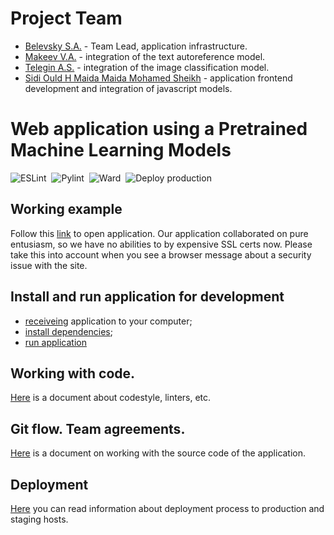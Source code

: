 # Project Team
* [Belevsky S.A.](https://github.com/bsa7) - Team Lead, application infrastructure.
* [Makeev V.A.](https://github.com/smak6) - integration of the text autoreference model.
* [Telegin A.S.](https://github.com/AleksandrTelegin) - integration of the image classification model.
* [Sidi Ould H Maida Maida Mohamed Sheikh](https://github.com/H-KC) - application frontend development and integration of javascript models.

# Web application using a Pretrained Machine Learning Models

![ESLint](https://github.com/bsa7/pretrained-app/actions/workflows/eslint.yml/badge.svg)&nbsp;
![Pylint](https://github.com/bsa7/pretrained-app/actions/workflows/pylint.yml/badge.svg)&nbsp;
![Ward](https://github.com/bsa7/pretrained-app/actions/workflows/ward.yml/badge.svg)&nbsp;
![Deploy production](https://github.com/bsa7/pretrained-app/actions/workflows/cd-production.yml/badge.svg?branch=main)
## Working example
Follow this [link](https://staging-pretrained-app.jsdev.cyou/welcome) to open application.
Our application collaborated on pure entusiasm, so we have no abilities to by expensive SSL certs now. Please take this into account when you see a browser message about a security issue with the site.

## Install and run application for development
  * [receiveing](./docs/develop-app.md#clone-project) application to your computer;
  * [install dependencies](./docs/develop-app.md#a-idprepareenvironmentprepare-environmenta);
  * [run application](./docs/develop-app.md#run-application)

## Working with code.
[Here](./docs/code-style.md) is a document about codestyle, linters, etc.

## Git flow. Team agreements.
[Here](./docs/git-flow.md) is a document on working with the source code of the application.

## Deployment
[Here](./docs/deployment.md) you can read information about deployment process to production and staging hosts.
